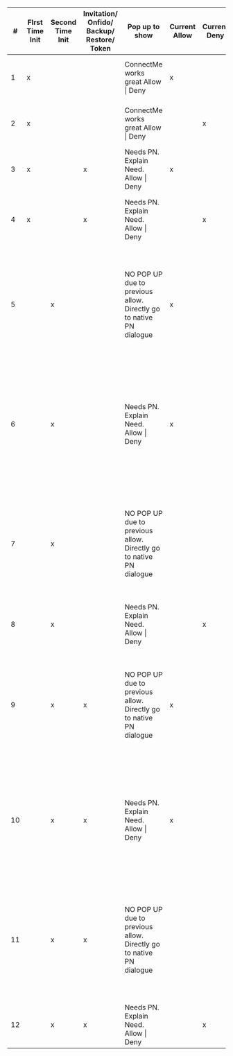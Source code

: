 | # |FIrst Time Init|Second Time Init|Invitation/ Onfido/ Backup/ Restore/ Token|Pop up to show                                                    |Current Allow|Current Deny|Previous Allow|Previous Deny|Action on init 0.7                                                                                                     |
|----|---------------|----------------|------------------------------------------|------------------------------------------------------------------|-------------|------------|--------------|-------------|-----------------------------------------------------------------------------------------------------------------------|
| 1 |x              |                |                                          |ConnectMe works great Allow &#124; Deny                                |x            |            |              |             |continue to show native Push permission                                                                                |
| 2 |x              |                |                                          |ConnectMe works great Allow &#124; Deny                                |             |x           |              |             |exit, not show native Push Permission                                                                                  |
| 3 |x              |                |x                                         |Needs PN. Explain Need. Allow &#124; Deny                              |x            |            |              |             |continue to show native Push permission                                                                                |
| 4 |x              |                |x                                         |Needs PN. Explain Need. Allow &#124; Deny                              |             |x           |              |             |Return with exit code and let connection establish fail                                                                |
| 5 |               |x               |                                          |NO POP UP due to previous allow. Directly go to native PN dialogue|x            |            |x             |             |show native, OR check PN permission. if denied show another pop up for settings and cancel. Another decision tree here |
| 6 |               |x               |                                          |Needs PN. Explain Need. Allow &#124; Deny                              |x            |            |              |x            |Show native, AND check PN permission. if denied show another pop up for settings and cancel. Another decision tree here|
| 7 |               |x               |                                          |NO POP UP due to previous allow. Directly go to native PN dialogue|             |            |x             |             |show native, OR check PN permission. if denied show another pop up for settings and cancel. Another decision tree here |
| 8 |               |x               |                                          |Needs PN. Explain Need. Allow &#124; Deny                              |             |x           |              |x            |exit, not show native Push Permission                                                                                  |
| 9 |               |x               |x                                         |NO POP UP due to previous allow. Directly go to native PN dialogue|x            |            |x             |             |show native, OR check PN permission. if denied show another pop up for settings and cancel. Another decision tree here |
| 10 |               |x               |x                                         |Needs PN. Explain Need. Allow &#124; Deny                              |x            |            |              |x            |show native, OR check PN permission. if denied show another pop up for settings and cancel. Another decision tree here |
| 11 |               |x               |x                                         |NO POP UP due to previous allow. Directly go to native PN dialogue|             |            |x             |             |Show native, AND check PN permission. if denied show another pop up for settings and cancel. Another decision tree here|
| 12 |               |x               |x                                         |Needs PN. Explain Need. Allow &#124; Deny                              |             |x           |              |x            |exit, not show native Push Permission                                                                                  |
